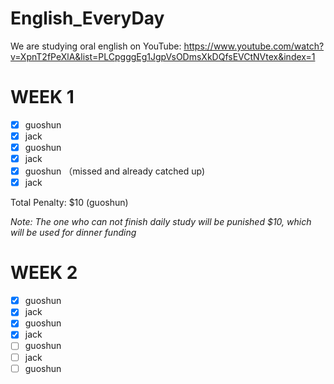 # English_EveryDay
We are studying oral english on YouTube: https://www.youtube.com/watch?v=XpnT2fPeXlA&list=PLCpgggEg1JgpVsODmsXkDQfsEVCtNVtex&index=1

# WEEK 1
- [x] guoshun
- [x] jack
- [x] guoshun
- [x] jack
- [x] guoshun （missed and already catched up)
- [x] jack

Total Penalty: $10 (guoshun)

*Note: The one who can not finish daily study will be punished $10, which will be used for dinner funding*

# WEEK 2
- [x] guoshun   
- [x] jack
- [x] guoshun
- [x] jack
- [ ] guoshun
- [ ] jack
- [ ] guoshun
